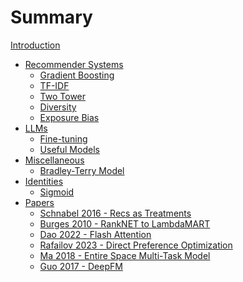 # Summary

[Introduction](intro.md)

- [Recommender Systems]()
    - [Gradient Boosting](./gradient_boosting.md)
    - [TF-IDF](./tfidf.md)
    - [Two Tower]()
    - [Diversity]()
    - [Exposure Bias]()
- [LLMs](./llm/llm.md)
    - [Fine-tuning](./llm/fine_tuning.md)
    - [Useful Models](./llm/useful_models.md)
- [Miscellaneous](./misc.md)
    - [Bradley-Terry Model](./misc/bradley-terry.md)
- [Identities](./identities.md)
    - [Sigmoid](./identities/sigmoid.md)
- [Papers](./papers.md)
    - [Schnabel 2016 - Recs as Treatments](./papers/schnabel_2016.md)
    - [Burges 2010 - RankNET to LambdaMART](./papers/burges_2010.md)
    - [Dao 2022 - Flash Attention](./papers/dao_2022.md)
    - [Rafailov 2023 - Direct Preference Optimization](./papers/rafailov_2023.md)
    - [Ma 2018 - Entire Space Multi-Task Model](./papers/ma_2018.md)
    - [Guo 2017 - DeepFM](./papers/guo_2017.md)
